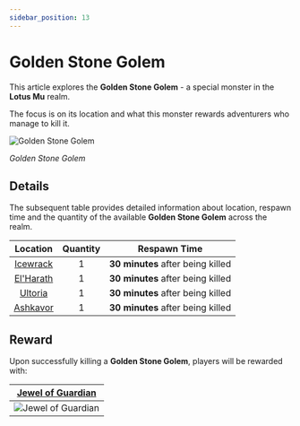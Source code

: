 ```yaml
---
sidebar_position: 13
---
```


# Golden Stone Golem

This article explores the **Golden Stone Golem** - a special monster in the **Lotus Mu** realm.

The focus is on its location and what this monster rewards adventurers who manage to kill it.

![Golden Stone Golem](/img/monsters/special/golden/stone-golem.jpg)

_Golden Stone Golem_

## Details

The subsequent table provides detailed information about location, respawn time and the quantity of the available **Golden Stone Golem** across the realm.

|           Location           | Quantity |           Respawn Time            |
| :--------------------------: | :------: | :-------------------------------: |
|  [Icewrack](/maps/icewrack)  |    1     | **30 minutes** after being killed |
| [El'Harath](/maps/el-harath) |    1     | **30 minutes** after being killed |
|   [Ultoria](/maps/ultoria)   |    1     | **30 minutes** after being killed |
|  [Ashkavor](/maps/ashkavor)  |    1     | **30 minutes** after being killed |

## Reward

Upon successfully killing a **Golden Stone Golem**, players will be rewarded with:

| [Jewel of Guardian](/items/jewels/regular-jewels/jewel-of-guardian) |
| :-----------------------------------------------------------------: |
|        ![Jewel of Guardian](/img/items/jewels/guardian.png)         |
